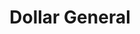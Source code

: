 ---
title: "Dollar General"
url: /chicago/dollar-general-south-michigan-avenue/
shop: variety store
---